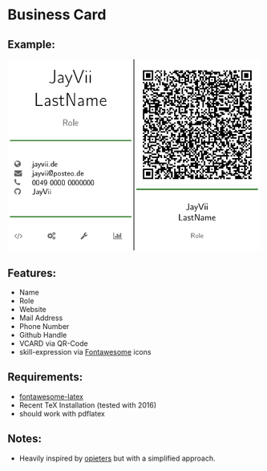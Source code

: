 # Business Card

## Example:

![example](./screenshot.png)

## Features:

- Name
- Role
- Website
- Mail Address
- Phone Number
- Github Handle
- VCARD via QR-Code
- skill-expression via [Fontawesome](https://fontawesome.com/) icons

## Requirements:

- [fontawesome-latex](https://github.com/xdanaux/fontawesome-latex)
- Recent TeX Installation (tested with 2016)
- should work with pdflatex

## Notes:

- Heavily inspired by [opieters](https://github.com/opieters/business-card) but with a simplified approach.
